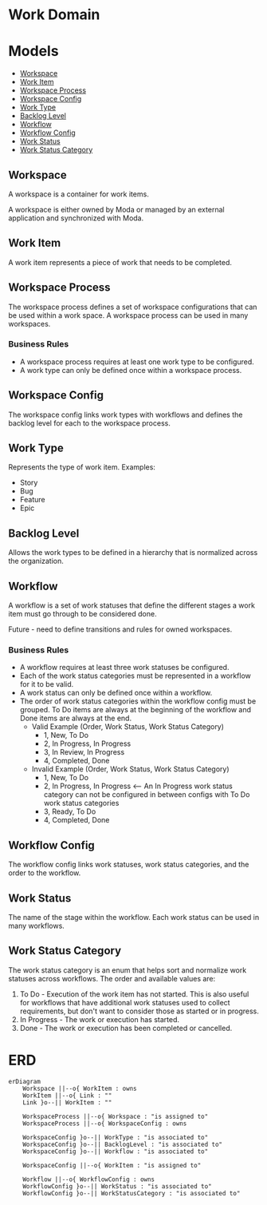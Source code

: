 # Work Domain

# Models
- [Workspace](#workspace)
- [Work Item](#work-item)
- [Workspace Process](#workspace-process)
- [Workspace Config](#workspace-config)
- [Work Type](#work-type)
- [Backlog Level](#backlog-level)
- [Workflow](#workflow)
- [Workflow Config](#workflow-config)
- [Work Status](#work-status)
- [Work Status Category](#work-status-category)

## Workspace
A workspace is a container for work items. 

A workspace is either owned by Moda or managed by an external application and synchronized with Moda.

## Work Item
A work item represents a piece of work that needs to be completed.

## Workspace Process
The workspace process defines a set of workspace configurations that can be used within a work space.  A workspace process can be used in many workspaces.

### Business Rules
- A workspace process requires at least one work type to be configured.
- A work type can only be defined once within a workspace process.

## Workspace Config
The workspace config links work types with workflows and defines the backlog level for each to the workspace process.

## Work Type
Represents the type of work item.  Examples:
- Story
- Bug
- Feature
- Epic

## Backlog Level
Allows the work types to be defined in a hierarchy that is normalized across the organization.

## Workflow
A workflow is a set of work statuses that define the different stages a work item must go through to be considered done.

Future - need to define transitions and rules for owned workspaces.

### Business Rules
- A workflow requires at least three work statuses be configured.
- Each of the work status categories must be represented in a workflow for it to be valid.
- A work status can only be defined once within a workflow.
- The order of work status categories within the workflow config must be grouped.  To Do items are always at the beginning of the workflow and Done items are always at the end.
  - Valid Example (Order, Work Status, Work Status Category)
    - 1, New, To Do
    - 2, In Progress, In Progress
    - 3, In Review, In Progress
    - 4, Completed, Done
  - Invalid Example (Order, Work Status, Work Status Category)
    - 1, New, To Do
    - 2, In Progress, In Progress   <-- An In Progress work status category can not be configured in between configs with To Do work status categories
    - 3, Ready, To Do
    - 4, Completed, Done

## Workflow Config
The workflow config links work statuses, work status categories, and the order to the workflow.

## Work Status
The name of the stage within the workflow.  Each work status can be used in many workflows.

## Work Status Category
The work status category is an enum that helps sort and normalize work statuses across workflows.  The order and available values are:
1. To Do - Execution of the work item has not started.  This is also useful for workflows that have additional work statuses used to collect requirements, but don't want to consider those as started or in progress.
2. In Progress - The work or execution has started.
3. Done - The work or execution has been completed or cancelled.

# ERD
```mermaid
erDiagram
    Workspace ||--o{ WorkItem : owns
    WorkItem ||--o{ Link : ""
    Link }o--|| WorkItem : ""

    WorkspaceProcess ||--o{ Workspace : "is assigned to"
    WorkspaceProcess ||--o{ WorkspaceConfig : owns

    WorkspaceConfig }o--|| WorkType : "is associated to"
    WorkspaceConfig }o--|| BacklogLevel : "is associated to"
    WorkspaceConfig }o--|| Workflow : "is associated to"

    WorkspaceConfig ||--o{ WorkItem : "is assigned to"

    Workflow ||--o{ WorkflowConfig : owns
    WorkflowConfig }o--|| WorkStatus : "is associated to"
    WorkflowConfig }o--|| WorkStatusCategory : "is associated to"
```